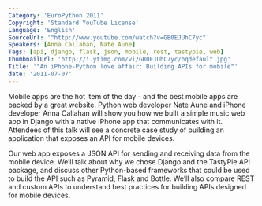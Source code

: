 ```yaml
---
Category: 'EuroPython 2011'
Copyright: 'Standard YouTube License'
Language: 'English'
SourceUrl: '"http://www.youtube.com/watch?v=GB0EJUhC7yc"'
Speakers: [Anna Callahan, Nate Aune]
Tags: [api, django, flask, json, mobile, rest, tastypie, web]
ThumbnailUrl: 'http://i.ytimg.com/vi/GB0EJUhC7yc/hqdefault.jpg'
Title: '"An iPhone-Python love affair: Building APIs for mobile"'
date: '2011-07-07'
---
```

Mobile apps are the hot item of the day - and the best mobile apps are backed
by a great website. Python web developer Nate Aune and iPhone developer Anna
Callahan will show you how we built a simple music web app in Django with a
native iPhone app that communicates with it. Attendees of this talk will see a
concrete case study of building an application that exposes an API for mobile
devices.

Our web app exposes a JSON API for sending and receiving data from the mobile
device. We’ll talk about why we chose Django and the TastyPie API package, and
discuss other Python-based frameworks that could be used to build the API such
as Pyramid, Flask and Bottle. We’ll also compare REST and custom APIs to
understand best practices for building APIs designed for mobile devices.

